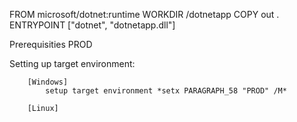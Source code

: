 FROM microsoft/dotnet:runtime
WORKDIR /dotnetapp
COPY out .
ENTRYPOINT ["dotnet", "dotnetapp.dll"]




   



Prerequisities    PROD

Setting up target environment:

        [Windows]
            setup target environment *setx PARAGRAPH_58 "PROD" /M*

        [Linux]